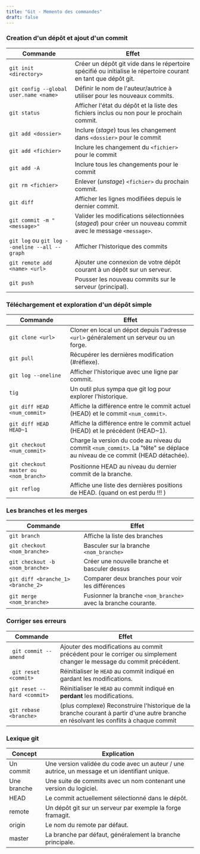 ```yaml
---
title: "Git - Memento des commandes"
draft: false
---
```


### Creation d'un dépôt et ajout d'un commit

| Commande                                       | Effet                                                                                                          |
| ---------------------------------------------- | -------------------------------------------------------------------------------------------------------------- |
| `git init <directory>`                         | Créer un dépôt git vide dans le répertoire spécifié ou initialise le répertoire courant en tant que dépôt git. |
| `git config --global user.name <name>`         | Définir le nom de l'auteur/autrice à utiliser pour les nouveaux commits.                                       |
| `git status`                                   | Afficher l'état du dépôt et la liste des fichiers inclus ou non pour le prochain commit.                       |
| `git add <dossier>`                            | Inclure (_stage_) tous les changement dans `<dossier>` pour le commit                                          |
| `git add <fichier>`                            | Inclure les changement du `<fichier>` pour le commit                                                           |
| `git add -A`                                   | Inclure tous les changements pour le commit                                                                    |
| `git rm <fichier>`                             | Enlever (_unstage_) `<fichier>` du prochain commit.                                                            |
| `git diff`                                     | Afficher les lignes modifiées depuis le dernier commit.                                                        |
| `git commit -m "<message>"`                    | Valider les modifications sélectionnées (_staged_) pour créer un nouveau commit avec le message `<message>`.   |
| `git log` ou `git log --oneline --all --graph` | Afficher l'historique des commits                                                                              |
| `git remote add <name> <url>`                  | Ajouter une connexion de votre dépôt courant à un dépôt sur un serveur.                                        |
| `git push`                                     | Pousser les nouveau commits sur le serveur (principal).                                                        |

### Téléchargement et exploration d'un dépôt simple

| Commande                              | Effet                                                                                                                      |
| ------------------------------------- | -------------------------------------------------------------------------------------------------------------------------- |
| `git clone <url>`                     | Cloner en local un dépot depuis l'adresse `<url>` généralement un serveur ou un forge.                                     |
| `git pull `                           | Récupérer les dernières modification (#réflexe).                                                                           |
| `git log --oneline`                   | Afficher l'historique avec une ligne par commit.                                                                           |
| `tig`                                 | Un outil plus sympa que git log pour explorer l'historique.                                                                |
| `git diff HEAD <num_commit>`          | Affiche la différence entre le commit actuel (HEAD) et le commit `<num_commit>`.                                           |
| `git diff HEAD HEAD~1`                | Affiche la différence entre le commit actuel (HEAD) et le précédent (HEAD~1).                                              |
| `git checkout <num_commit>`           | Charge la version du code au niveau du commit `<num_commit>`. La "tête" se déplace au niveau de ce commit (HEAD détachée). |
| `git checkout master ou <nom_branch>` | Positionne HEAD au niveau du dernier commit de la branche.                                                                 |
| `git reflog`                          | Affiche une liste des dernières positions de HEAD. (quand on est perdu !!! )                                               |

### Les branches et les merges

| Commande                           | Effet                                                          |
| ---------------------------------- | -------------------------------------------------------------- |
| `git branch`                       | Affiche la liste des branches                                  |
| `git checkout <nom_branche>`       | Basculer sur la branche `<nom_branche>`                        |
| `git checkout -b <nom_branche>`    | Créer une nouvelle branche et basculer dessus                  |
| `git diff <branche_1> <branche_2>` | Comparer deux branches pour voir les différences               |
| `git merge <nom_branche> `         | Fusionner la branche `<nom_branche>` avec la branche courante. |

### Corriger ses erreurs

| Commande                    | Effet                                                                                                                                  |
| --------------------------- | -------------------------------------------------------------------------------------------------------------------------------------- |
| ` git commit --amend`       | Ajouter des modifications au commit précédent pour le corriger ou simplement changer le message du commit précédent.                   |
| ` git reset <commit>`       | Réinitialiser le `HEAD` au commit indiqué en gardant les modifications.                                                                |
| `git reset --hard <commit>` | Réinitialiser le `HEAD` au commit indiqué en **perdant** les modifications.                                                            |
| `git rebase <branche>`      | (plus complexe) Reconstruire l'historique de la branche courant à partir d'une autre branche en résolvant les conflits à chaque commit |

### Lexique git

| Concept     | Explication                                                                                    |
| ----------- | ---------------------------------------------------------------------------------------------- |
| Un commit   | Une version validée du code avec un auteur / une autrice, un message et un identifiant unique. |
| Une branche | Une suite de commits avec un nom contenant une version du logiciel.                            |
| HEAD        | Le commit actuellement sélectionné dans le dépôt.                                              |
| remote      | Un dépôt git sur un serveur par exemple la forge framagit.                                     |
| origin      | Le nom du remote par défaut.                                                                   |
| master      | La branche par défaut, généralement la branche principale.                                     |
